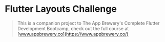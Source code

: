 # Flutter Layouts Challenge


>This is a companion project to The App Brewery's Complete Flutter Development Bootcamp, check out the full course at [www.appbrewery.co](https://www.appbrewery.co/)


